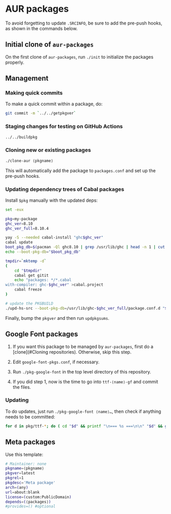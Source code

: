 # AUR packages

To avoid forgetting to update `.SRCINFO`, be sure to add the pre-push hooks,
as shown in the commands below.

## Initial clone of `aur-packages`

On the first clone of `aur-packages`, run `./init` to initialize the
packages properly.

## Management

### Making quick commits

To make a quick commit within a package, do:

~~~sh
git commit -m `../../getpkgver`
~~~

### Staging changes for testing on GitHub Actions

~~~sh
../../buildpkg
~~~

### Cloning new or existing packages

~~~sh
./clone-aur ⟨pkgname⟩
~~~

This will automatically add the package to `packages.conf` and set up the
pre-push hooks.

### Updating dependency trees of Cabal packages

Install `$pkg` manually with the updated deps:

~~~sh
set -eux

pkg=my-package
ghc_ver=8.10
ghc_ver_full=8.10.4

yay -S --needed cabal-install "ghc$ghc_ver"
cabal update
boot_pkg_db=$(pacman -Ql ghc8.10 | grep /usr/lib/ghc | head -n 1 | cut -d " " -f 2)
echo --boot-pkg-db="$boot_pkg_db"

tmpdir=`mktemp -d`
(
    cd "$tmpdir"
    cabal get gitit
    echo "packages: */*.cabal
with-compiler: ghc-$ghc_ver" >cabal.project
    cabal freeze
)

# update the PKGBUILD
./upd-hs-src --boot-pkg-db=/usr/lib/ghc-$ghc_ver_full/package.conf.d "$pkg" "$tmpdir/cabal.project.freeze" "pkg/$pkg/PKGBUILD"
~~~

Finally, bump the `pkgver` and then run `updpkgsums`.

## Google Font packages

 1. If you want this package to be managed by `aur-packages`, first do a
    [clone](#Cloning repositories).  Otherwise, skip this step.

 2. Edit `google-font-pkgs.conf`, if necessary.

 3. Run `./pkg-google-font` in the top level directory of this repository.

 4. If you did step 1, now is the time to go into `ttf-⟨name⟩-gf` and commit
    the files.

### Updating

To do updates, just run `./pkg-google-font ⟨name⟩…`, then check if anything
needs to be committed:

~~~sh
for d in pkg/ttf-*; do ( cd "$d" && printf "\n=== %s ===\n\n" "$d" && git status ); done
~~~

## Meta packages

Use this template:

~~~sh
# Maintainer: none
pkgname=⟨pkgname⟩
pkgver=latest
pkgrel=1
pkgdesc='Meta package'
arch=(any)
url=about:blank
license=(custom:PublicDomain)
depends=(⟨packages⟩)
#provides=() #optional
~~~
